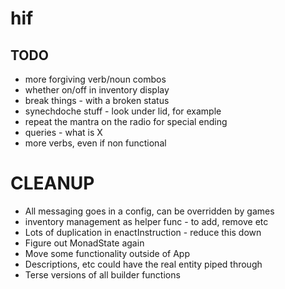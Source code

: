 # hif

## TODO
- more forgiving verb/noun combos
- whether on/off in inventory display
- break things - with a broken status
- synechdoche stuff - look under lid, for example
- repeat the mantra on the radio for special ending
- queries - what is X
- more verbs, even if non functional


CLEANUP
=======
- All messaging goes in a config, can be overridden by games
- inventory management as helper func - to add, remove etc
- Lots of duplication in enactInstruction - reduce this down
- Figure out MonadState again
- Move some functionality outside of App
- Descriptions, etc could have the real entity piped through
- Terse versions of all builder functions
